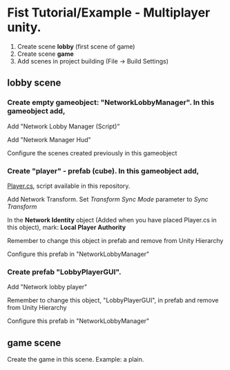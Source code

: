 # Fist Tutorial/Example - Multiplayer unity. 



01. Create scene **lobby** (first scene of game)
02. Create scene **game**
03. Add scenes in project building (File -> Build Settings)


## lobby scene


### Create empty gameobject: "NetworkLobbyManager". In this gameobject add,

Add "Network Lobby Manager (Script)"

Add "Network Manager Hud"

Configure the scenes created previously in this gameobject


### Create "player" - prefab (cube). In this gameobject add,

[Player.cs](Player.cs), script available in this repository. 

Add Network Transform. Set *Transform Sync Mode* parameter to  *Sync Transform*

In the **Network Identity** object (Added when you have placed Player.cs in this object), mark: **Local Player Authority**

Remember to change this object in prefab and remove from Unity Hierarchy

Configure this prefab in "NetworkLobbyManager"


### Create prefab "LobbyPlayerGUI". 

Add "Network lobby player"

Remember to change this object, "LobbyPlayerGUI", in prefab and remove from Unity Hierarchy

Configure this prefab in "NetworkLobbyManager"

## **game** scene

Create the game in this scene. Example: a plain.

